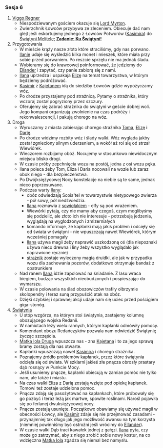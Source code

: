 ### Sesja 6
1. [Viggo Regner](#p_viggo_regner)
    * Niespodziewanym gościem okazuje się [Lord Myrton](#p_lord_myrton).
    * Zwierzchnik Łowców przybywa ze zleceniem. Obiecuje dać nam glejt jeśli eskortujemy jednego z Łowców Potworów ([Kasimira](#g_kasimir)) do [Świątyni Melitele](#l_smelitele); **[Zadanie: Ku Świątyni!](#z_q7)**
2. Przygotowania
    * W mieście krąży nasze złoto które straciliśmy, gdy nas porwano. [Ilanie](#g_ilana) udaje się wyśledzić kilka monet i mieszek, które miała przy sobie przed porwaniem. Po reszcie sprzętu nie ma jednak śladu.
    * Wybieramy się do krawcowej poinformować, że jedziemy do [Ellander](#l_ellander) i zapytać, czy panie zabiorą się z nami.
    * [Ilana](#g_ilana) uprzedza i uspakaja [Elizę](#p_eliza) na temat towarzystwa, w którym będziemy podróżować.
    * [Kasimir](#g_kasimir) z [Kajetanem](#g_kajetan) idą do siedziby Łowców gdzie wypożyczamy wóz.
    * Po drodze przystajemy pod strażnicą. Pytamy o strażnika, który wczoraj został pogryziony przez szczury.
    * Oferujemy się zabrać strażnika do świątyni w geście dobrej woli. Jego kompani organizują zwolnienie na czas podróży i rekonwalescencji, i pakują chorego na wóz.
3. Droga
    * Wyruszamy z miasta zabierając chorego strażnika [Toma](#p_tom), [Elizę](#p_eliza) i [Darię](#p_daria).
    * Po drodze widzimy rozbity wóz i ślady walki. Wóz wygląda jakby został zgnieciony silnym uderzeniem, a wokół aż roi się od strzał Wiewiórek.
    * Wieczorem rozbijamy obóż. Nocujemy w stosunkowo niewidocznym miejscu blisko drogi.
    * W czasie próby zepchnięcia wozu na postój, jedna z osi wozu pęka.
    * Ilana poleca żeby Tom, Eliza i Daria nocowali na wozie lub zaraz obok niego - dla bezpieczeństwa.
    * Po Dwójksiężycowej Nocy konstelacje na niebie są te same, jednak nieco poprzesuwane.
    * Podczas warty [Ilany](#g_ilana):
        * obóz odwiedzają Scoia'tel w towarzystwie nietypowego zwierza - pół sowy, pół niedźwiedzia. 
        * [Ilana](#g_ilana) rozmawia z [sowiołakiem](#b_sowiolak) - elfy są pod wrażeniem. 
        * Wiewórki pytają, czy nie mamy aby czegoś, czym moglibyśmy się podzielić, ale złoto ich nie interesuje - potrzebują jedzenia, wyglądają na wygłodzonych i zmizerniałych
        * komando informuje, że kapłanki mają jakiś problem i odcięły się od świata w świątyni - nie wpuszczają nawet Wiewiórek, którym wcześniej pomagały
        * [Ilana](#g_ilana) używa magii żeby naprawić uszkodzoną oś (dla niepoznaki używa nieco drewna i liny żeby wszystko wyglądało jak naprawione ręcznie)
        * [strażnik](#p_tom) zostaje wyleczony magią druidki, ale jak w przypadku wozu dla zachowania pozorów, dodatkowo otrzymuje bandaż z opatrunkiem
    * Nad ranem [Ilana](#g_ilana) idzie zapolować na śniadanie. Z lasu wraca biegiem, budząc wszystkich nieobudzonych i pospieszając do wymarszu.
    * W czasie polowania na ślad obozowiczów trafiły olbrzymie skolopendry i teraz suną przypuścić atak na obóz.
    * Dzięki szybkiej i sprawnej akcji udaje nam się uciec przed pościgiem giga-stonóg.
4. [Świątynia](#l_smelitele)
    * U stóp wzgórza, na którym stoi świątynia, zastajemy kolumnę obozującego wojska Redanii.
    * W namiotach leży wielu rannych, którym kapłanki odmówiły pomocy.
    * Komendant obozu Redańczyków pozwala nam odwiedzić Świątynię życząc szczęścia.
    * [Matka Iola Druga](#p_matka_iola) wpuszcza nas - zna [Kajetana](#g_kajetan) i to za jego sprawą bramy zostają dla nas otwarte.
    * Kapłanki wpuszczają nawet [Kasimira](#g_kasimir) i chorego strażnika.
    * Poznajemy źródło problemów kapłanek, przez które świątynia odcięła się od świata. W szklarni jakieś złe pnącza obrosły prastary dąb rosnący w Punkcie Mocy.
    * Jeśli usuniemy pnącze, kapłanki obiecują w zamian pomóc nie tylko nam, ale także i miastu.
    * Na czas walki Eliza z Darią zostają wzięte pod opiekę kapłanek. Tomowi też zostaje udzielona pomoc.
    * Pnącza zdają się pasożytować na kapłankach, które próbowały się go pozbyć i teraz leżą jak martwe, spowite roślinami. Narośl pojawiła się po ferlanej dwuksiężycowej nocy.
    * Pnącza zostają usunięte. Początkowo obawiamy się używać magii w obecności Łowcy, ale [Kasimir](#g_kasimir) zdaje się nie przejmować zasadami - przynajmniej tak długo jak jego możliwość awansu na tym korzysta (niemniej powinniśmy być ostrożni jeśli wrócimy do [Ellander](#l_ellander)).
    * W czasie walki Dąb traci kawałek jednej z gałęzi. [Ilana](#g_ilana) pyta, czy może go zatrzymać, aby z niego zrobić sobie nowy kostur, na co wdzięczna [Matka Iola](#p_matka_iola) zgadza się niemal bez namysłu.
